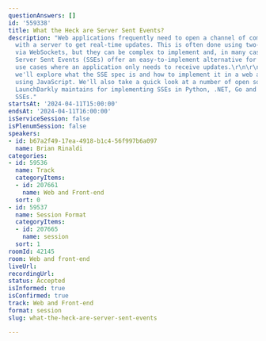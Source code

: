 ```yaml
---
questionAnswers: []
id: '559338'
title: What the Heck are Server Sent Events?
description: "Web applications frequently need to open a channel of communication
  with a server to get real-time updates. This is often done using two-way communication
  via WebSockets, but they can be complex to implement and, in many cases, are overkill.
  Server Sent Events (SSEs) offer an easy-to-implement alternative for many common
  use cases where an application only needs to receive updates.\r\n\r\nIn this session,
  we'll explore what the SSE spec is and how to implement it in a web application
  using JavaScript. We'll also take a quick look at a number of open source libraries
  LaunchDarkly maintains for implementing SSEs in Python, .NET, Go and more for server-to-server
  SSEs."
startsAt: '2024-04-11T15:00:00'
endsAt: '2024-04-11T16:00:00'
isServiceSession: false
isPlenumSession: false
speakers:
- id: b67a2f49-17ea-4918-b1c4-56f997b6a097
  name: Brian Rinaldi
categories:
- id: 59536
  name: Track
  categoryItems:
  - id: 207661
    name: Web and Front-end
  sort: 0
- id: 59537
  name: Session Format
  categoryItems:
  - id: 207665
    name: session
  sort: 1
roomId: 42145
room: Web and front-end
liveUrl: 
recordingUrl: 
status: Accepted
isInformed: true
isConfirmed: true
track: Web and Front-end
format: session
slug: what-the-heck-are-server-sent-events

---
```

